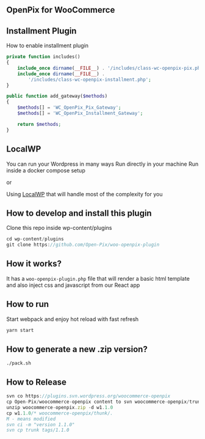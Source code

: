 ## OpenPix for WooCommerce

## Installment Plugin

How to enable installment plugin

```php
private function includes()
{
    include_once dirname(__FILE__) . '/includes/class-wc-openpix-pix.php';
    include_once dirname(__FILE__) .
        '/includes/class-wc-openpix-installment.php';
}

public function add_gateway($methods)
{
    $methods[] = 'WC_OpenPix_Pix_Gateway';
    $methods[] = 'WC_OpenPix_Installment_Gateway';

    return $methods;
}
```
	

## LocalWP
You can run your Wordpress in many ways
Run directly in your machine
Run inside a docker compose setup

or

Using [LocalWP](https://localwp.com/) that will handle most of the complexity for you

## How to develop and install this plugin
Clone this repo inside wp-content/plugins

```jsx
cd wp-content/plugins
git clone https://github.com/Open-Pix/woo-openpix-plugin
```

## How it works?
It has a `woo-openpix-plugin.php` file that will render a basic html template and also inject css and javascript from our React app

## How to run
Start webpack and enjoy hot reload with fast refresh
```jsx
yarn start
````

## How to generate a new .zip version?

```shell
./pack.sh
```

## How to Release
```jsx
svn co https://plugins.svn.wordpress.org/woocommerce-openpix
cp Open-Pix/woocommerce-openpix content to svn woocommerce-openpix/trunk
unzip woocommerce-openpix.zip -d w1.1.0
cp w1.1.0/* woocommerce-openpix/thunk/.
M - means modified
svn ci -m "version 1.1.0"
svn cp trunk tags/1.1.0
```
